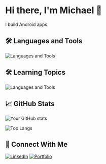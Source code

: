 # Hi there, I'm Michael 👋

I build Android apps.

## 🛠️ Languages and Tools

![Languages and Tools](https://skillicons.dev/icons?i=kotlin,java,androidstudio,ktor,gradle,firebase,git,github,bitbucket,sqlite,figma,linux,postman,react)

## 🛠️ Learning Topics

![Languages and Tools](https://skillicons.dev/icons?i=react,tailwind,spring,mongodb,supabase,swift)

## 📈 GitHub Stats

![Your GitHub stats](https://github-readme-stats.vercel.app/api?username=mbarker99&show_icons=true&theme=github_dark)

![Top Langs](https://github-readme-stats.vercel.app/api/top-langs/?username=mbarker99&layout=compact&theme=github_dark)

## 🔗 Connect With Me

[![LinkedIn](https://img.shields.io/badge/LinkedIn-%230077B5.svg?&style=for-the-badge&logo=linkedin&logoColor=white)](https://linkedin.com/in/mbarker99)
[![Portfolio](https://img.shields.io/badge/Portfolio-%23FF6347.svg?&style=for-the-badge&logo=firefox&logoColor=white)](https://mbarker99.github.io/)
